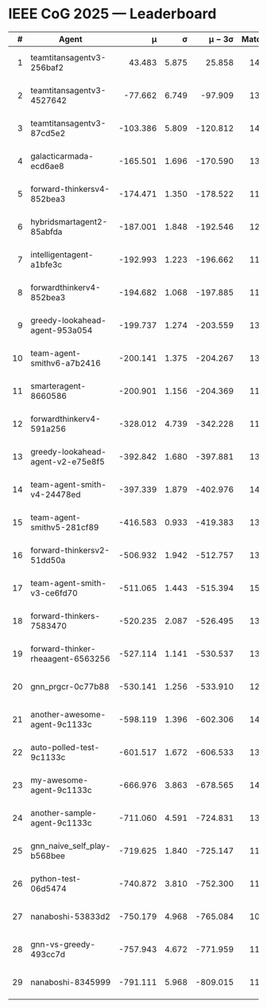 # IEEE CoG 2025 — Leaderboard

| # | Agent | μ | σ | μ − 3σ | Matches | Updated |
|---:|---|---:|---:|---:|---:|---|
| 1 | teamtitansagentv3-256baf2 | 43.483 | 5.875 | 25.858 | 14238 | 2025-08-22 04:27 |
| 2 | teamtitansagentv3-4527642 | -77.662 | 6.749 | -97.909 | 13532 | 2025-08-22 04:27 |
| 3 | teamtitansagentv3-87cd5e2 | -103.386 | 5.809 | -120.812 | 14606 | 2025-08-22 04:27 |
| 4 | galacticarmada-ecd6ae8 | -165.501 | 1.696 | -170.590 | 13240 | 2025-08-22 04:27 |
| 5 | forward-thinkersv4-852bea3 | -174.471 | 1.350 | -178.522 | 11079 | 2025-08-22 04:27 |
| 6 | hybridsmartagent2-85abfda | -187.001 | 1.848 | -192.546 | 12327 | 2025-08-22 04:27 |
| 7 | intelligentagent-a1bfe3c | -192.993 | 1.223 | -196.662 | 11961 | 2025-08-22 04:27 |
| 8 | forwardthinkerv4-852bea3 | -194.682 | 1.068 | -197.885 | 11057 | 2025-08-22 04:27 |
| 9 | greedy-lookahead-agent-953a054 | -199.737 | 1.274 | -203.559 | 13356 | 2025-08-22 04:27 |
| 10 | team-agent-smithv6-a7b2416 | -200.141 | 1.375 | -204.267 | 13520 | 2025-08-22 04:27 |
| 11 | smarteragent-8660586 | -200.901 | 1.156 | -204.369 | 11854 | 2025-08-22 04:27 |
| 12 | forwardthinkerv4-591a256 | -328.012 | 4.739 | -342.228 | 11602 | 2025-08-22 04:27 |
| 13 | greedy-lookahead-agent-v2-e75e8f5 | -392.842 | 1.680 | -397.881 | 13736 | 2025-08-22 04:27 |
| 14 | team-agent-smith-v4-24478ed | -397.339 | 1.879 | -402.976 | 14402 | 2025-08-22 04:27 |
| 15 | team-agent-smithv5-281cf89 | -416.583 | 0.933 | -419.383 | 13920 | 2025-08-22 04:27 |
| 16 | forward-thinkersv2-51dd50a | -506.932 | 1.942 | -512.757 | 13628 | 2025-08-22 04:27 |
| 17 | team-agent-smith-v3-ce6fd70 | -511.065 | 1.443 | -515.394 | 15062 | 2025-08-22 04:27 |
| 18 | forward-thinkers-7583470 | -520.235 | 2.087 | -526.495 | 13000 | 2025-08-22 04:27 |
| 19 | forward-thinker-rheaagent-6563256 | -527.114 | 1.141 | -530.537 | 13528 | 2025-08-22 04:27 |
| 20 | gnn_prgcr-0c77b88 | -530.141 | 1.256 | -533.910 | 12490 | 2025-08-22 04:27 |
| 21 | another-awesome-agent-9c1133c | -598.119 | 1.396 | -602.306 | 14660 | 2025-08-22 04:27 |
| 22 | auto-polled-test-9c1133c | -601.517 | 1.672 | -606.533 | 13860 | 2025-08-22 04:27 |
| 23 | my-awesome-agent-9c1133c | -666.976 | 3.863 | -678.565 | 14120 | 2025-08-22 04:27 |
| 24 | another-sample-agent-9c1133c | -711.060 | 4.591 | -724.831 | 13840 | 2025-08-22 04:27 |
| 25 | gnn_naive_self_play-b568bee | -719.625 | 1.840 | -725.147 | 11040 | 2025-08-22 04:27 |
| 26 | python-test-06d5474 | -740.872 | 3.810 | -752.300 | 11360 | 2025-08-22 04:27 |
| 27 | nanaboshi-53833d2 | -750.179 | 4.968 | -765.084 | 10640 | 2025-08-22 04:27 |
| 28 | gnn-vs-greedy-493cc7d | -757.943 | 4.672 | -771.959 | 11300 | 2025-08-22 04:27 |
| 29 | nanaboshi-8345999 | -791.111 | 5.968 | -809.015 | 11530 | 2025-08-22 04:27 |
